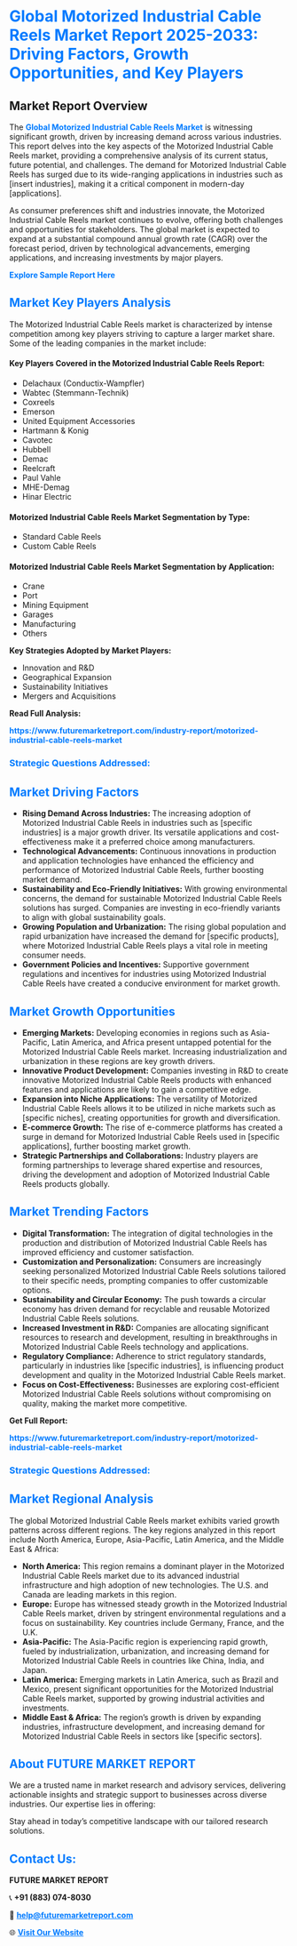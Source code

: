 <h1 style="color: #007BFF;">Global Motorized Industrial Cable Reels Market Report 2025-2033: Driving Factors, Growth Opportunities, and Key Players</h1>

<section id="overview">
<h2>Market Report Overview</h2>
<p>The <a href="https://www.futuremarketreport.com/industry-report/motorized-industrial-cable-reels-market" style="color: #007BFF; text-decoration: none;"><strong>Global Motorized Industrial Cable Reels Market</strong></a> is witnessing significant growth, driven by increasing demand across various industries. This report delves into the key aspects of the Motorized Industrial Cable Reels market, providing a comprehensive analysis of its current status, future potential, and challenges. The demand for Motorized Industrial Cable Reels has surged due to its wide-ranging applications in industries such as [insert industries], making it a critical component in modern-day [applications].</p>
<p>As consumer preferences shift and industries innovate, the Motorized Industrial Cable Reels market continues to evolve, offering both challenges and opportunities for stakeholders. The global market is expected to expand at a substantial compound annual growth rate (CAGR) over the forecast period, driven by technological advancements, emerging applications, and increasing investments by major players.</p>
</section>

<section id="overview">
<p><a href="https://www.futuremarketreport.com/request-sample/reportId=52003" style="color: #007BFF; text-decoration: none;"><strong>Explore Sample Report Here</strong></a></p>
</section>

<section id="key-players">
<h2 style="color: #007BFF;">Market Key Players Analysis</h2>
<p>The Motorized Industrial Cable Reels market is characterized by intense competition among key players striving to capture a larger market share. Some of the leading companies in the market include:</p>
<h4>Key Players Covered in the Motorized Industrial Cable Reels Report:</h4>
<ul><li>Delachaux (Conductix-Wampfler)</li><li>Wabtec (Stemmann-Technik)</li><li>Coxreels</li><li>Emerson</li><li>United Equipment Accessories</li><li>Hartmann &amp; Konig</li><li>Cavotec</li><li>Hubbell</li><li>Demac</li><li>Reelcraft</li><li>Paul Vahle</li><li>MHE-Demag</li><li>Hinar Electric</li></ul>
<h4>Motorized Industrial Cable Reels Market Segmentation by Type:</h4>
<ul><li>Standard Cable Reels</li><li>Custom Cable Reels</li></ul>

<h4>Motorized Industrial Cable Reels Market Segmentation by Application:</h4>
<ul><li>Crane</li><li>Port</li><li>Mining Equipment</li><li>Garages</li><li>Manufacturing</li><li>Others</li></ul>
<p><strong>Key Strategies Adopted by Market Players:</strong></p>
<ul>
<li>Innovation and R&D</li>
<li>Geographical Expansion</li>
<li>Sustainability Initiatives</li>
<li>Mergers and Acquisitions</li>
</ul>
</section>

<section>
<p><strong>Read Full Analysis: </strong></p><a href="https://www.futuremarketreport.com/industry-report/motorized-industrial-cable-reels-market" style="color: #007BFF; text-decoration: none;"><strong>https://www.futuremarketreport.com/industry-report/motorized-industrial-cable-reels-market</strong></a>
<h3 style="color: #007BFF;">Strategic Questions Addressed:</h3>
</section>

<section id="driving-factors">
<h2 style="color: #007BFF;">Market Driving Factors</h2>
<ul>
<li><strong>Rising Demand Across Industries:</strong> The increasing adoption of Motorized Industrial Cable Reels in industries such as [specific industries] is a major growth driver. Its versatile applications and cost-effectiveness make it a preferred choice among manufacturers.</li>
<li><strong>Technological Advancements:</strong> Continuous innovations in production and application technologies have enhanced the efficiency and performance of Motorized Industrial Cable Reels, further boosting market demand.</li>
<li><strong>Sustainability and Eco-Friendly Initiatives:</strong> With growing environmental concerns, the demand for sustainable Motorized Industrial Cable Reels solutions has surged. Companies are investing in eco-friendly variants to align with global sustainability goals.</li>
<li><strong>Growing Population and Urbanization:</strong> The rising global population and rapid urbanization have increased the demand for [specific products], where Motorized Industrial Cable Reels plays a vital role in meeting consumer needs.</li>
<li><strong>Government Policies and Incentives:</strong> Supportive government regulations and incentives for industries using Motorized Industrial Cable Reels have created a conducive environment for market growth.</li>
</ul>
</section>

<section id="growth-opportunities">
<h2 style="color: #007BFF;">Market Growth Opportunities</h2>
<ul>
<li><strong>Emerging Markets:</strong> Developing economies in regions such as Asia-Pacific, Latin America, and Africa present untapped potential for the Motorized Industrial Cable Reels market. Increasing industrialization and urbanization in these regions are key growth drivers.</li>
<li><strong>Innovative Product Development:</strong> Companies investing in R&D to create innovative Motorized Industrial Cable Reels products with enhanced features and applications are likely to gain a competitive edge.</li>
<li><strong>Expansion into Niche Applications:</strong> The versatility of Motorized Industrial Cable Reels allows it to be utilized in niche markets such as [specific niches], creating opportunities for growth and diversification.</li>
<li><strong>E-commerce Growth:</strong> The rise of e-commerce platforms has created a surge in demand for Motorized Industrial Cable Reels used in [specific applications], further boosting market growth.</li>
<li><strong>Strategic Partnerships and Collaborations:</strong> Industry players are forming partnerships to leverage shared expertise and resources, driving the development and adoption of Motorized Industrial Cable Reels products globally.</li>
</ul>
</section>

<section id="trending-factors">
<h2 style="color: #007BFF;">Market Trending Factors</h2>
<ul>
<li><strong>Digital Transformation:</strong> The integration of digital technologies in the production and distribution of Motorized Industrial Cable Reels has improved efficiency and customer satisfaction.</li>
<li><strong>Customization and Personalization:</strong> Consumers are increasingly seeking personalized Motorized Industrial Cable Reels solutions tailored to their specific needs, prompting companies to offer customizable options.</li>
<li><strong>Sustainability and Circular Economy:</strong> The push towards a circular economy has driven demand for recyclable and reusable Motorized Industrial Cable Reels solutions.</li>
<li><strong>Increased Investment in R&D:</strong> Companies are allocating significant resources to research and development, resulting in breakthroughs in Motorized Industrial Cable Reels technology and applications.</li>
<li><strong>Regulatory Compliance:</strong> Adherence to strict regulatory standards, particularly in industries like [specific industries], is influencing product development and quality in the Motorized Industrial Cable Reels market.</li>
<li><strong>Focus on Cost-Effectiveness:</strong> Businesses are exploring cost-efficient Motorized Industrial Cable Reels solutions without compromising on quality, making the market more competitive.</li>
</ul>
</section>

<section>
<p><strong>Get Full Report: </strong></p><a href="https://www.futuremarketreport.com/industry-report/motorized-industrial-cable-reels-market" style="color: #007BFF; text-decoration: none;"><strong>https://www.futuremarketreport.com/industry-report/motorized-industrial-cable-reels-market</strong></a>
<h3 style="color: #007BFF;">Strategic Questions Addressed:</h3>
</section>


<section id="regional-analysis">
<h2 style="color: #007BFF;">Market Regional Analysis</h2>
<p>The global Motorized Industrial Cable Reels market exhibits varied growth patterns across different regions. The key regions analyzed in this report include North America, Europe, Asia-Pacific, Latin America, and the Middle East & Africa:</p>
<ul>
<li><strong>North America:</strong> This region remains a dominant player in the Motorized Industrial Cable Reels market due to its advanced industrial infrastructure and high adoption of new technologies. The U.S. and Canada are leading markets in this region.</li>
<li><strong>Europe:</strong> Europe has witnessed steady growth in the Motorized Industrial Cable Reels market, driven by stringent environmental regulations and a focus on sustainability. Key countries include Germany, France, and the U.K.</li>
<li><strong>Asia-Pacific:</strong> The Asia-Pacific region is experiencing rapid growth, fueled by industrialization, urbanization, and increasing demand for Motorized Industrial Cable Reels in countries like China, India, and Japan.</li>
<li><strong>Latin America:</strong> Emerging markets in Latin America, such as Brazil and Mexico, present significant opportunities for the Motorized Industrial Cable Reels market, supported by growing industrial activities and investments.</li>
<li><strong>Middle East & Africa:</strong> The region’s growth is driven by expanding industries, infrastructure development, and increasing demand for Motorized Industrial Cable Reels in sectors like [specific sectors].</li>
</ul>
</section>

<footer>
<h2 style="color: #007BFF;">About FUTURE MARKET REPORT</h2>
<p>We are a trusted name in market research and advisory services, delivering actionable insights and strategic support to businesses across diverse industries. Our expertise lies in offering:</p>

<p>Stay ahead in today’s competitive landscape with our tailored research solutions.</p>

<h2 style="color: #007BFF;">Contact Us:</h2>
<p><strong>FUTURE MARKET REPORT</strong></p>
<p>📞 <strong>+91 (883) 074-8030</strong></p>
<p>📧 <strong><a href="mailto:help@futuremarketreport.com" style="color: #007BFF;">help@futuremarketreport.com</a></strong></p>
<p>🌐 <strong><a href="https://www.futuremarketreport.com/" style="color: #007BFF;">Visit Our Website</a></strong></p>
</footer>
